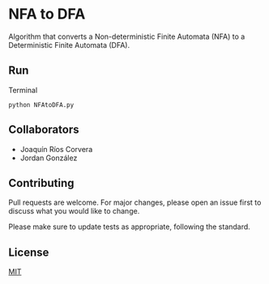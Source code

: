 # NFA to DFA
Algorithm that converts a Non-deterministic Finite Automata (NFA) to a Deterministic Finite Automata (DFA).

## Run

Terminal
```terminal
python NFAtoDFA.py
```

## Collaborators

* Joaquín Ríos Corvera
* Jordan González

## Contributing
Pull requests are welcome. For major changes, please open an issue first to discuss what you would like to change.

Please make sure to update tests as appropriate, following the standard.

## License
[MIT](https://choosealicense.com/licenses/mit/)

